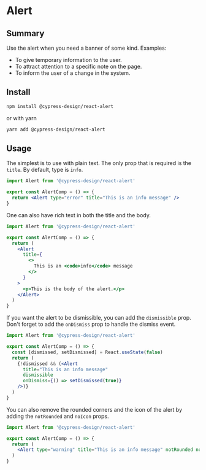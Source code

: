 # Alert

## Summary

Use the alert when you need a banner of some kind.
Examples:

- To give temporary information to the user.
- To attract attention to a specific note on the page.
- To inform the user of a change in the system.

## Install

```bash
npm install @cypress-design/react-alert
```

or with yarn

```bash
yarn add @cypress-design/react-alert
```

## Usage

The simplest is to use with plain text. The only prop that is required is the `title`. By default, type is `info`.

```jsx
import Alert from '@cypress-design/react-alert'

export const AlertComp = () => {
  return <Alert type="error" title="This is an info message" />
}
```

One can also have rich text in both the title and the body.

```jsx
import Alert from '@cypress-design/react-alert'

export const AlertComp = () => {
  return (
    <Alert
      title={
        <>
          This is an <code>info</code> message
        </>
      }
    >
      <p>This is the body of the alert.</p>
    </Alert>
  )
}
```

If you want the alert to be dismissible, you can add the `dismissible` prop. Don't forget to add the `onDismiss` prop to handle the dismiss event.

```jsx
import Alert from '@cypress-design/react-alert'

export const AlertComp = () => {
  const [dismissed, setDismissed] = React.useState(false)
  return (
    {!dismissed && (<Alert
      title="This is an info message"
      dismissible
      onDismiss={() => setDismissed(true)}
    />)}
  )
}
```

You can also remove the rounded corners and the icon of the alert by adding the `notRounded` and `noIcon` props.

```jsx
import Alert from '@cypress-design/react-alert'

export const AlertComp = () => {
  return (
    <Alert type="warning" title="This is an info message" notRounded noIcon />
  )
}
```
